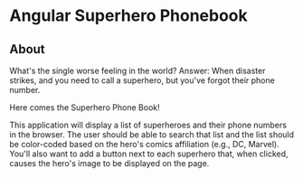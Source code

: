 # Angular Superhero Phonebook

## About

What's the single worse feeling in the world? Answer: When disaster strikes, and you need to call a superhero, but you've forgot their phone number.

Here comes the Superhero Phone Book!

This application will display a list of superheroes and their phone numbers in the browser. The user should be able to search that list and the list should be color-coded based on the hero's comics affiliation (e.g., DC, Marvel). You'll also want to add a button next to each superhero that, when clicked, causes the hero's image to be displayed on the page.

